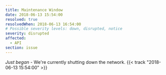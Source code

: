 ```yaml
---
title: Maintenance Window
date: 2018-06-13 15:54:00
resolved: true
resolvedWhen: 2018-06-13 16:54:00
# Possible severity levels: down, disrupted, notice
severity: disrupted
affected:
  - API
section: issue
---
```


*Just began* - We're currently shutting down the network. {{< track "2018-06-13 15:54:00" >}}
